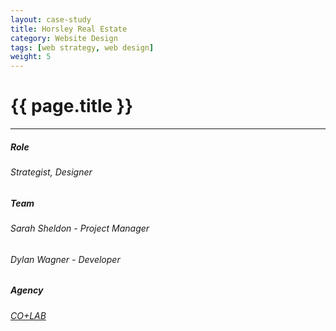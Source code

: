 ```yaml
---
layout: case-study
title: Horsley Real Estate
category: Website Design
tags: [web strategy, web design]
weight: 5
---
```


<h1>{{ page.title }}</h1>

***
##### Role
###### Strategist, Designer
##### Team
###### Sarah Sheldon - Project Manager
###### Dylan Wagner - Developer
##### Agency
###### [CO+LAB](https://www.teamcolab.com)
